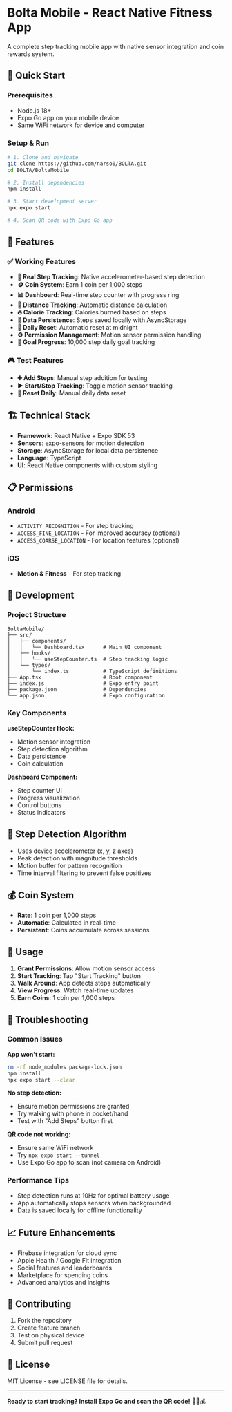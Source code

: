 # Bolta Mobile - React Native Fitness App

A complete step tracking mobile app with native sensor integration and coin rewards system.

## 🚀 Quick Start

### Prerequisites
- Node.js 18+ 
- Expo Go app on your mobile device
- Same WiFi network for device and computer

### Setup & Run

```bash
# 1. Clone and navigate
git clone https://github.com/narso0/BOLTA.git
cd BOLTA/BoltaMobile

# 2. Install dependencies
npm install

# 3. Start development server
npx expo start

# 4. Scan QR code with Expo Go app
```

## 📱 Features

### ✅ Working Features
- **🚶 Real Step Tracking**: Native accelerometer-based step detection
- **🪙 Coin System**: Earn 1 coin per 1,000 steps
- **📊 Dashboard**: Real-time step counter with progress ring
- **📏 Distance Tracking**: Automatic distance calculation
- **🔥 Calorie Tracking**: Calories burned based on steps
- **💾 Data Persistence**: Steps saved locally with AsyncStorage
- **🔄 Daily Reset**: Automatic reset at midnight
- **⚙️ Permission Management**: Motion sensor permission handling
- **🎯 Goal Progress**: 10,000 step daily goal tracking

### 🎮 Test Features
- **➕ Add Steps**: Manual step addition for testing
- **▶️ Start/Stop Tracking**: Toggle motion sensor tracking
- **🔄 Reset Daily**: Manual daily data reset

## 🏗️ Technical Stack

- **Framework**: React Native + Expo SDK 53
- **Sensors**: expo-sensors for motion detection
- **Storage**: AsyncStorage for local data persistence
- **Language**: TypeScript
- **UI**: React Native components with custom styling

## 📋 Permissions

### Android
- `ACTIVITY_RECOGNITION` - For step tracking
- `ACCESS_FINE_LOCATION` - For improved accuracy (optional)
- `ACCESS_COARSE_LOCATION` - For location features (optional)

### iOS
- **Motion & Fitness** - For step tracking

## 🔧 Development

### Project Structure
```
BoltaMobile/
├── src/
│   ├── components/
│   │   └── Dashboard.tsx      # Main UI component
│   ├── hooks/
│   │   └── useStepCounter.ts  # Step tracking logic
│   └── types/
│       └── index.ts           # TypeScript definitions
├── App.tsx                    # Root component
├── index.js                   # Expo entry point
├── package.json               # Dependencies
└── app.json                   # Expo configuration
```

### Key Components

**useStepCounter Hook:**
- Motion sensor integration
- Step detection algorithm
- Data persistence
- Coin calculation

**Dashboard Component:**
- Step counter UI
- Progress visualization
- Control buttons
- Status indicators

## 🚶 Step Detection Algorithm

- Uses device accelerometer (x, y, z axes)
- Peak detection with magnitude thresholds
- Motion buffer for pattern recognition
- Time interval filtering to prevent false positives

## 💰 Coin System

- **Rate**: 1 coin per 1,000 steps
- **Automatic**: Calculated in real-time
- **Persistent**: Coins accumulate across sessions

## 🎯 Usage

1. **Grant Permissions**: Allow motion sensor access
2. **Start Tracking**: Tap "Start Tracking" button
3. **Walk Around**: App detects steps automatically
4. **View Progress**: Watch real-time updates
5. **Earn Coins**: 1 coin per 1,000 steps

## 🐛 Troubleshooting

### Common Issues

**App won't start:**
```bash
rm -rf node_modules package-lock.json
npm install
npx expo start --clear
```

**No step detection:**
- Ensure motion permissions are granted
- Try walking with phone in pocket/hand
- Test with "Add Steps" button first

**QR code not working:**
- Ensure same WiFi network
- Try `npx expo start --tunnel`
- Use Expo Go app to scan (not camera on Android)

### Performance Tips
- Step detection runs at 10Hz for optimal battery usage
- App automatically stops sensors when backgrounded
- Data is saved locally for offline functionality

## 📈 Future Enhancements

- Firebase integration for cloud sync
- Apple Health / Google Fit integration
- Social features and leaderboards
- Marketplace for spending coins
- Advanced analytics and insights

## 🤝 Contributing

1. Fork the repository
2. Create feature branch
3. Test on physical device
4. Submit pull request

## 📄 License

MIT License - see LICENSE file for details.

---

**Ready to start tracking? Install Expo Go and scan the QR code!** 🚶‍♂️💰